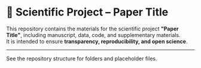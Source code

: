 # 🧪 Scientific Project – Paper Title

This repository contains the materials for the scientific project **"Paper Title"**, including manuscript, data, code, and supplementary materials.  
It is intended to ensure **transparency, reproducibility, and open science**.  

---

See the repository structure for folders and placeholder files.
